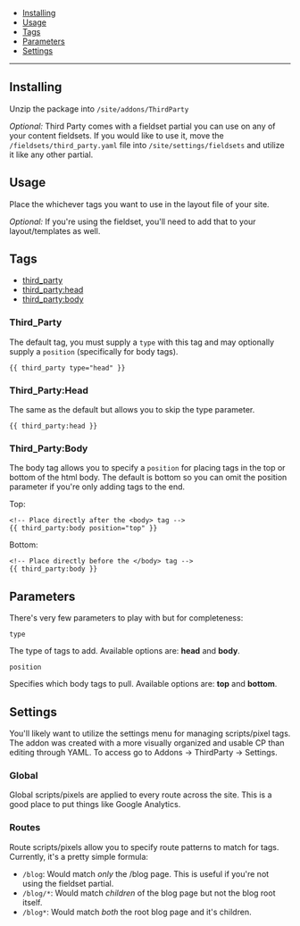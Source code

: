 
- [Installing](#Installing)
- [Usage](#Usage)
- [Tags](#Tags)
- [Parameters](#Parameters)
- [Settings](#Settings)

---

## Installing
Unzip the package into ``/site/addons/ThirdParty``

*Optional:* Third Party comes with a fieldset partial you can use on any of your content fieldsets. If you would like to use it, move the ``/fieldsets/third_party.yaml`` file into ``/site/settings/fieldsets`` and utilize it like any other partial.

## Usage
Place the whichever tags you want to use in the layout file of your site.

*Optional:* If you're using the fieldset, you'll need to add that to your layout/templates as well.

## Tags

- [third_party](#Third_Party)
- [third_party:head](#Third_Party:Head)
- [third_party:body](#Third_Party:Body)

### Third_Party
The default tag, you must supply a ``type`` with this tag and may optionally supply a ``position`` (specifically for body tags).

```
{{ third_party type="head" }}
```

### Third_Party:Head
The same as the default but allows you to skip the type parameter.

```
{{ third_party:head }}
```

### Third_Party:Body
The body tag allows you to specify a ``position`` for placing tags in the top or bottom of the html body. The default is bottom so you can omit the position parameter if you're only adding tags to the end.

Top:
```
<!-- Place directly after the <body> tag -->
{{ third_party:body position="top" }}
```

Bottom:
```
<!-- Place directly before the </body> tag -->
{{ third_party:body }}
```

## Parameters
There's very few parameters to play with but for completeness:

``type``

The type of tags to add. Available options are: **head** and **body**.

``position``

Specifies which body tags to pull. Available options are: **top** and **bottom**.

## Settings
You'll likely want to utilize the settings menu for managing scripts/pixel tags. The addon was created with a more visually organized and usable CP than editing through YAML. To access go to Addons -> ThirdParty -> Settings.

### Global
Global scripts/pixels are applied to every route across the site. This is a good place to put things like Google Analytics.

### Routes
Route scripts/pixels allow you to specify route patterns to match for tags. Currently, it's a pretty simple formula:

- ``/blog``: Would match *only* the /blog page. This is useful if you're not using the fieldset partial.
- ``/blog/*``: Would match *children* of the blog page but not the blog root itself.
- ``/blog*``: Would match *both* the root blog page and it's children.
